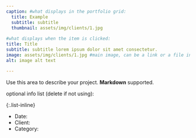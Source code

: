 ```yaml
---
caption: #what displays in the portfolio grid:
  title: Example
  subtitle: subtitle
  thumbnail: assets/img/clients/1.jpg
  
#what displays when the item is clicked:
title: Title
subtitle: subtitle lorem ipsum dolor sit amet consectetur.
image: assets/img/clients/1.jpg #main image, can be a link or a file in assets/img/portfolio
alt: image alt text

---
```

Use this area to describe your project. **Markdown** supported.

optional info list (delete if not using):

{:.list-inline} 
- Date: 
- Client: 
- Category: 

